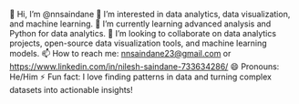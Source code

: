 👋 Hi, I’m @nnsaindane
👀 I’m interested in data analytics, data visualization, and machine learning.
🌱 I’m currently learning advanced analysis and Python for data analytics.
💞️ I’m looking to collaborate on data analytics projects, open-source data visualization tools, and machine learning models.
📫 How to reach me: nnsaindane23@gmail.com  or  https://www.linkedin.com/in/nilesh-saindane-733634286/
😄 Pronouns: He/Him
⚡ Fun fact: I love finding patterns in data and turning complex datasets into actionable insights!


